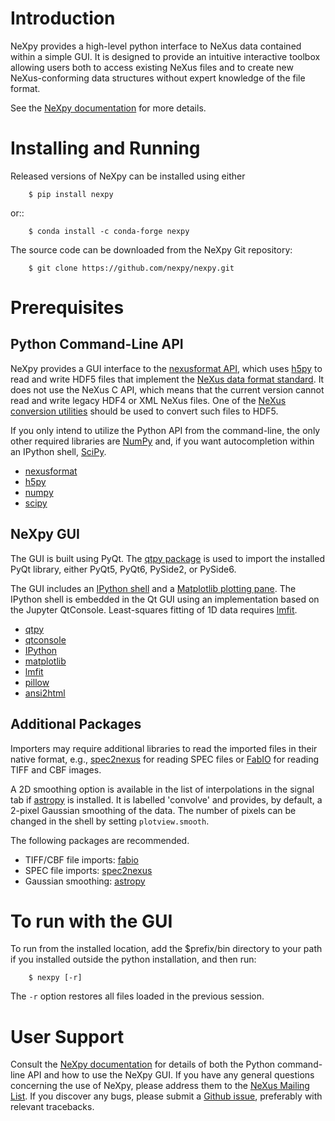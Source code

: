 Introduction
============
NeXpy provides a high-level python interface to NeXus data contained within a 
simple GUI. It is designed to provide an intuitive interactive toolbox allowing 
users both to access existing NeXus files and to create new NeXus-conforming 
data structures without expert knowledge of the file format.

See the [NeXpy documentation](http://nexpy.github.io/nexpy) for more details.

Installing and Running
======================
Released versions of NeXpy can be installed using either

```
    $ pip install nexpy
```

or::

```
    $ conda install -c conda-forge nexpy
```

The source code can be downloaded from the NeXpy Git repository:

```
    $ git clone https://github.com/nexpy/nexpy.git
```

Prerequisites
=============
Python Command-Line API
-----------------------
NeXpy provides a GUI interface to the 
[nexusformat API](https://github.com/nexpy/nexusformat), which uses 
[h5py](https://www.h5py.org) to read and write HDF5 files that implement the 
[NeXus data format standard](https://www.nexusformat.org). It does not use the 
NeXus C API, which means that the current version cannot read and write legacy
HDF4 or XML NeXus files. One of the 
[NeXus conversion utilities](https://manual.nexusformat.org/utilities.html)
should be used to convert such files to HDF5.

If you only intend to utilize the Python API from the command-line, the only 
other required libraries are [NumPy](http://numpy.org) and, if you want
autocompletion within an IPython shell, [SciPy](http://scipy.org). 

* [nexusformat](https://github.com/nexpy/nexusformat)
* [h5py](https://www.h5py.org)
* [numpy](https://numpy.org/)
* [scipy](https://scipy.org/)

NeXpy GUI
---------
The GUI is built using PyQt. The 
[qtpy package](https://github.com/spyder-ide/qtpy) is used to import the 
installed PyQt library, either PyQt5, PyQt6, PySide2, or PySide6.

The GUI includes an [IPython shell](http://ipython.org/) and a 
[Matplotlib plotting pane](http://matplotlib.sourceforge.net). The IPython shell 
is embedded in the Qt GUI using an implementation based on the Jupyter 
QtConsole. Least-squares fitting of 1D data requires 
[lmfit](https://lmfit.github.io/lmfit-py/).
          
* [qtpy](https://github.com/spyder-ide/qtpy)
* [qtconsole](https://qtconsole.readthedocs.io/)
* [IPython](https://ipython.org/)
* [matplotlib](https://matplotlib.sourceforge.net/)
* [lmfit](https://lmfit.github.io/lmfit-py/)
* [pillow](https://pillow.readthedocs.io/)
* [ansi2html](https://pypi.org/project/ansi2html/)

Additional Packages
-------------------
Importers may require additional libraries to read the imported files in their 
native format, e.g., [spec2nexus](http://spec2nexus.readthedocs.org/) for 
reading SPEC files or [FabIO](https://github.com/silx-kit/fabio) for reading
TIFF and CBF images.

A 2D smoothing option is available in the list of interpolations in the signal 
tab if [astropy](<http://www.astropy.org>) is installed. It is labelled 
'convolve' and provides, by default, a 2-pixel Gaussian smoothing of the data. 
The number of pixels can be changed in the shell by setting `plotview.smooth`.

The following packages are recommended.

* TIFF/CBF file imports: [fabio](https://github.com/silx-kit/fabio)
* SPEC file imports: [spec2nexus](http://spec2nexus.readthedocs.org/)
* Gaussian smoothing: [astropy](http://www.astropy.org)

To run with the GUI
===================
To run from the installed location, add the $prefix/bin directory to your path
if you installed outside the python installation, and then run:

```
    $ nexpy [-r]
```
The `-r` option restores all files loaded in the previous session.

User Support
============
Consult the [NeXpy documentation](http://nexpy.github.io/nexpy) for details 
of both the Python command-line API and how to use the NeXpy GUI. If you have 
any general questions concerning the use of NeXpy, please address 
them to the 
[NeXus Mailing List](http://download.nexusformat.org/doc/html/mailinglist.html). 
If you discover any bugs, please submit a 
[Github issue](https://github.com/nexpy/nexpy/issues), preferably with relevant 
tracebacks.
